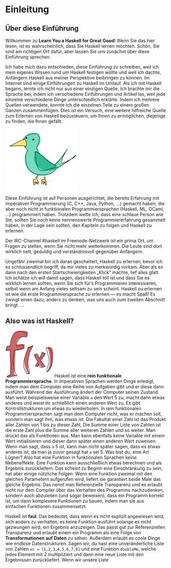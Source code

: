 Einleitung
==========

Über diese Einführung
---------------------

Willkommen zu **Learn You a Haskell for Great Good**! Wenn Sie das hier lesen,
ist es wahrscheinlich, dass Sie Haskell lernen möchten. Schön, Sie sind am
richtigen Ort dafür, aber lassen Sie uns zunächst über diese Einführung
sprechen.

Ich habe mich dazu entschieden, diese Einführung zu schreiben, weil ich mein
eigenes Wissen rund um Haskell festigen wollte und weil ich dachte, Anfängern
Haskell aus meiner Perspektive beibringen zu können. Im Internet sind einige
Einführungen zu Haskell im Umlauf. Als ich mit Haskell begann, lernte ich nicht
nur aus einer einzigen Quelle. Ich brachte mir die Sprache bei, indem ich
verschiedene Einführungen und Artikel las, weil jede einzelne verschiedene Dinge
unterschiedlich erklärte. Indem ich mehrere Quellen verwendete, konnte ich die
einzelnen Teile zu einem großen Ganzen zusammenfügen. Dies ist ein Versuch, eine
weitere hilfreiche Quelle zum Erlernen von Haskell beizusteuern, um Ihnen zu
ermöglichen, diejenige zu finden, die Ihnen gefällt.

![bird](../img/bird.png)

Diese Einführung ist auf Personen ausgerichtet, die bereits Erfahrung mit
imperativer Programmierung (C, C++, Java, Python, …) gemacht haben, die aber
noch nicht in funktionalen Programmiersprachen (Haskell, ML, OCaml, …)
programmiert haben. Trotzdem wette ich, dass eine schlaue Person wie Sie,
sollten Sie noch keine nennenswerte Programmiererfahrung gesammelt haben, in der
Lage sein sollten, den Kapiteln zu folgen und Haskell zu erlernen.

Der IRC-Channel \#haskell im Freenode-Netzwerk ist ein prima Ort, um Fragen zu
stellen, wenn Sie nicht mehr weiterkommen. Die Leute sind dort wirklich nett,
geduldig und verständnisvoll gegenüber Anfängern.

Ungefähr zweimal bin ich daran gescheitert, Haskell zu erlernen, bevor ich es
schlussendlich begriff, da mir vieles zu merkwürdig vorkam. Aber als es dann
nach den ersten Startschwierigkeiten „Klick“ machte, lief alles glatt. Ich
schätze ich will damit sagen, dass Haskell toll ist und dass Sie es wirklich
lernen sollten, wenn Sie sich für’s Programmieren interessieren, selbst wenn am
Anfang vieles seltsam zu sein scheint. Haskell zu erlernen ist wie die erste
Programmiersprache zu erlernen — es macht Spaß! Es zwingt einen dazu, anders zu
denken, was uns auch zum zweiten Abschnitt bringt. …

Also was ist Haskell?
---------------------

![fx](../img/fx.png) Haskell ist eine **rein funktionale Programmiersprache**.
In imperativen Sprachen werden Dinge erledigt, indem man dem Computer eine Reihe
von Aufgaben gibt und er diese dann ausführt. Während der Ausführung ändert der
Computer seinen Zustand. Man weist beispielsweise einer Variable `a` den Wert 5
zu, macht dann etwas anderes und weist ihr schließlich einen anderen Wert zu.
Es gibt Kontrollstrukturen um etwas zu wiederholen. In rein funktionalen
Programmiersprachen sagt man dem Computer nicht, was er machen soll, sondern man
sagt ihm, was etwas _ist_. Die Fakultät einer Zahl ist das Produkt aller Zahlen
von 1 bis zu dieser Zahl, Die Summe einer Liste von Zahlen ist die erste Zahl
plus die Summe aller weiteren Zahlen und so weiter. Man drückt das als
Funktionen aus. Man kann ebenfalls keine Variable mit einem Wert initialisieren
und dieser dann später einen anderen Wert zuweisen. Wenn man sagt, dass `a` 5
ist, kann man nicht später sagen, dass es etwas anderes ist, da man ja zuvor
gesagt hat `a` sei 5. Was bist du, eine Art Lügner? Also hat eine Funktion in
funktionalen Sprachen keine Nebeneffekte. Eine Funktion kann ausschließlich
etwas berechnen und als Ergebnis zurückliefern. Das scheint zu Beginn eine
Einschränkung zu sein, hat aber einige nützliche Folgen: Wenn eine Funktion
zweimal mit den gleichen Parametern aufgerufen wird, liefert sie garantiert
beide Male das gleiche Ergebnis. Das nennt man Referenzielle Transparenz und es
erlaubt nicht nur dem Compiler über das Verhalten des Programms nachzudenken,
sondern auch abzuleiten (und sogar beweisen), dass ein Programm korrekt ist, um
dann komplexere Funktionen zu bauen, indem man sie aus einfachen Funktionen
zusammensetzt.

Haskell ist **faul**. Das bedeutet, dass wenn es nicht explizit angewiesen wird,
sich anders zu verhalten, es keine Funktion ausführt solange es nicht gezwungen
wird, ein Ergebnis anzuzeigen. Das passt gut zur Referenziellen Transparenz und
erlaubt einem ein Programm als eine Folge von **Transformationen auf Daten** zu
sehen. Außerdem erlaubt es coole Dinge wie endlose Datenstrukturen. Sagen wir,
du hast eine unveränderliche Liste von Zahlen `xs = [1,2,3,4,5,6,7,8]` und eine
Funktion `doubleMe`, welche jedes Element mit 2 multipliziert und dann eine neue
Liste mit den Ergebnissen zurückliefert. Wenn wir unsere Liste
